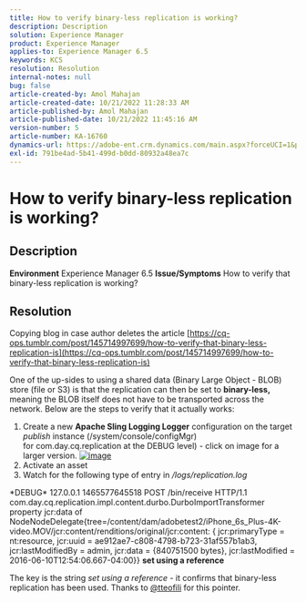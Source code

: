 ```yaml
---
title: How to verify binary-less replication is working?
description: Description
solution: Experience Manager
product: Experience Manager
applies-to: Experience Manager 6.5
keywords: KCS
resolution: Resolution
internal-notes: null
bug: false
article-created-by: Amol Mahajan
article-created-date: 10/21/2022 11:28:33 AM
article-published-by: Amol Mahajan
article-published-date: 10/21/2022 11:45:16 AM
version-number: 5
article-number: KA-16760
dynamics-url: https://adobe-ent.crm.dynamics.com/main.aspx?forceUCI=1&pagetype=entityrecord&etn=knowledgearticle&id=23c8f87b-3351-ed11-bba2-0022480869de
exl-id: 791be4ad-5b41-499d-b0dd-80932a48ea7c
---
```

# How to verify binary-less replication is working?

## Description

<b>Environment</b>
Experience Manager 6.5
<b>Issue/Symptoms</b>
How to verify that binary-less replication is working?


## Resolution


Copying blog in case author deletes the article [https://cq-ops.tumblr.com/post/145714997699/how-to-verify-that-binary-less-replication-is](https://cq-ops.tumblr.com/post/145714997699/how-to-verify-that-binary-less-replication-is)

One of the up-sides to using a shared data (Binary Large Object - BLOB) store (file or S3) is that the replication can then be set to <b>binary-less,</b> meaning the BLOB itself does not have to be transported across the network. Below are the steps to verify that it actually works:



1. Create a new <b>Apache Sling Logging Logger</b> configuration on the target *publish* instance (/system/console/configMgr) for com.day.cq.replication at the DEBUG level) - click on image for a larger version. [![image](https://64.media.tumblr.com/7399cc8fc96a1bb17456e9aff2af2999/tumblr_inline_p9j3kgHl8K1r414c2_500.png)](https://href.li/?http://jayan.kandathil.ca/CQ-OPS/aem62/LoggingLogger-Replication.png)
2. Activate an asset
3. Watch for the following type of entry in */logs/replication.log*


\*DEBUG\* 127.0.0.1 1465577645518 POST /bin/receive HTTP/1.1 com.day.cq.replication.impl.content.durbo.DurboImportTransformer property jcr:data of NodeNodeDelegate{tree=/content/dam/adobetest2/iPhone_6s_Plus-4K-video.MOV/jcr:content/renditions/original/jcr:content: { jcr:primaryType = nt:resource, jcr:uuid = ae912ae7-c808-4798-b723-31af557b1ab3, jcr:lastModifiedBy = admin, jcr:data = {840751500 bytes}, jcr:lastModified = 2016-06-10T12:54:06.667-04:00}} <b>set using a reference</b>

The key is the string *set using a reference* - it confirms that binary-less replication has been used. Thanks to [@tteofili](https://twitter.com/tteofili) for this pointer.
